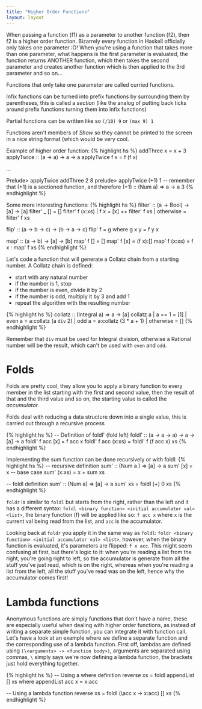 ```yaml
---
title: "Higher Order Functions"
layout: layout
---
```


When passing a function (f1) as a parameter to another function (f2), then f2 is a higher order function. Bizarrely every function in Haskell officially only takes one parameter :O! When you're using a function that takes more than one parameter, what happens is the first parameter is evaluated, the function returns ANOTHER function, which then takes the second parameter and creates another function which is then applied to the 3rd parameter and so on...

Functions that only take one parameter are called curried functions.

Infix functions can be turned into prefix functions by surrounding them by parentheses, this is called a _section_ (like the analog of putting back ticks around prefix functions turning them into infix functions)

Partial functions can be written like so `(/10) 9` or `(max 9) 1` 

Functions aren't members of _Show_ so they cannot be printed to the screen in a nice string format (which would be very cool.

Example of higher order function:
{% highlight hs %}
  addThree x = x + 3
  applyTwice :: (a -> a) -> a -> a
  applyTwice f x = f (f x)

  ...

Prelude>  applyTwice addThree 2
8
prelude> applyTwice (+1) 1 -- remember that (+1) is a sectioned function, and therefore (+1) :: (Num a) => a -> a
3
{% endhighlight %}

Some more interesting functions:
{% highlight hs %}
  filter' :: (a -> Bool) -> [a] -> [a]
  filter' _ [] = []
  filter' f (x:xs)
      | f x = [x] ++ filter' f xs
      | otherwise = filter' f xs

  flip' :: (a -> b -> c) -> (b -> a -> c)
  flip' f = g
    where g x y = f y x

  map' :: (a -> b) -> [a] -> [b]
  map' f [] = []
  map' f [x] = (f x):[]
  map' f (x:xs) = f x : map' f xs
{% endhighlight %}

Let's code a function that will generate a Collatz chain from a starting number. A Collatz chain is defined:

- start with any natural number
- if the number is 1, stop
- if the number is even, divide it by 2
- if the number is odd, multiply it by 3 and add 1
- repeat the algorithm with the resulting number

{% highlight hs %}
  collatz :: (Integral a) => a -> [a]
  collatz a
    | a == 1      = [1]
    | even a      = a:collatz (a `div` 2)
    | odd a       = a:collatz (3 * a + 1)
    | otherwise   = []
{% endhighlight %}

Remember that `div` must be used for Integral division, otherwise a Rational number will be the result, which can't be used with `even` and `odd`.
# Folds
Folds are pretty cool, they allow you to apply a binary function to every member in the list starting with the first and second value, then the result of that and the third value and so on, the starting value is called the _accumulator_. 

Folds deal with reducing a data structure down into a single value, this is carried out through a recursive process

{% highlight hs %}
  -- Definition of foldl' (fold left)
  foldl' :: (a -> a -> a) -> a -> [a] -> a
  foldl' f acc [x] = f acc x
  foldl' f acc (x:xs) = foldl' f (f acc x) xs
{% endhighlight %}

Implementing the sum function can be done recursively or with foldl:
{% highlight hs %}
  -- recursive definition
  sum' :: (Num a ) => [a] -> a
  sum' [x] = x -- base case
  sum' (x:xs) = x + sum xs
  
  -- foldl definition
  sum' :: (Num a) => [a] -> a
  sum' xs = foldl (+) 0 xs
{% endhighlight %}

`foldr` is similar to `foldl` but starts from the right, rather than the left and it has a different syntax:
`foldl <binary function> <initial accumulator val> <list>`, the binary function (f) will be applied like so: `f acc x` where `x` is the current val being read from the list, and `acc` is the accumulator.

Looking back at `foldr` you apply it in the same way as `foldl`: `foldr <binary function> <initial accumulator val> <list>`, however, when the binary function is evaluated, it's parameters are flipped: `f x acc`. This might seem confusing at first, but there's logic to it: when you're reading a list from the right, you're going right to left, so the accumulator is generate from all the stuff you've just read, which is on the right, whereas when you're reading a list from the left, all the stuff you've read was on the left, hence why the accumulator comes first!

# Lambda functions
Anonymous functions are simply functions that don't have a name, these are especially useful when dealing with higher order functions, as instead of writing a separate simple function, you can integrate it with function call. Let's have a look at an example where we define a separate function and the corresponding use of a lambda function. First off, lambdas are defined using `(\<arguments> -> <function body>)`, arguments are separated using commas, `\` simply says we're now defining a lambda function, the brackets just hold everything together.

{% highlight hs %}
  -- Using a where definition
  reverse xs = foldl appendList [] xs
    where appendList acc x = x:acc

  -- Using a lambda function
  reverse xs = foldl (\acc x -> x:acc) [] xs
{% endhighlight %}

